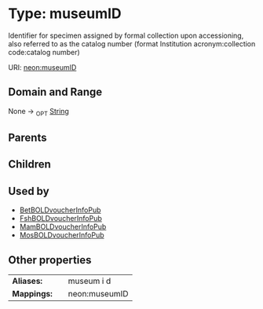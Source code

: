 
# Type: museumID


Identifier for specimen assigned by formal collection upon accessioning, also referred to as the catalog number (format Institution acronym:collection code:catalog number)

URI: [neon:museumID](https://data.neonscience.org/museumID)


## Domain and Range

None ->  <sub>OPT</sub> [String](types/String.md)

## Parents


## Children


## Used by

 * [BetBOLDvoucherInfoPub](BetBOLDvoucherInfoPub.md)
 * [FshBOLDvoucherInfoPub](FshBOLDvoucherInfoPub.md)
 * [MamBOLDvoucherInfoPub](MamBOLDvoucherInfoPub.md)
 * [MosBOLDvoucherInfoPub](MosBOLDvoucherInfoPub.md)

## Other properties

|  |  |  |
| --- | --- | --- |
| **Aliases:** | | museum i d |
| **Mappings:** | | neon:museumID |

